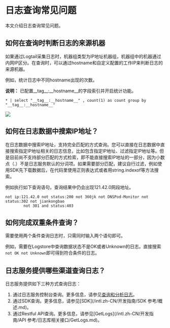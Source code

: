 # 日志查询常见问题

本文介绍日志查询常见问题。

## 如何在查询时判断日志的来源机器

如果通过Logtail采集日志时，机器组类型为IP地址机器组，机器组中的机器通过内网IP区分。在查询时，可以通过hostname和自定义配置的工作IP来判断日志的来源机器。

例如，统计日志中不同hostname出现的次数。

**说明：** 已配置\_\_tag\_\_:\_\_hostname\_\_的字段索引并开启统计功能。

```
* | select "__tag__:__hostname__" , count(1) as count group by "__tag__:__hostname__"
```

![](https://static-aliyun-doc.oss-accelerate.aliyuncs.com/assets/img/zh-CN/0217764161/p41659.png)

## 如何在日志数据中搜索IP地址？

在日志数据中搜索IP地址，支持完全匹配的方式查询。您可以直接在日志数据中直接搜索指定IP地址相关的日志信息，比如包含指定IP地址、过滤指定IP地址等。但是目前尚不支持部分匹配的方式检索，即不能直接搜索IP地址的一部分，因为小数点（.）不是日志服务默认的分词项。如果需要部分匹配，建议自行过滤，例如使用SDK先下载数据后，在代码里使用正则表达式或者用string.indexof等方法搜索。

例如执行如下查询语句，查询结果中仍会出现121.42.0网段地址。

```
not ip:121.42.0 not status:200 not 360jk not DNSPod-Monitor not status:302 not jiankongbao
        not 301 and status:403
```

## 如何完成双重条件查询？

需要使用两个条件查询日志时，只需同时输入两个语句即可。

例如，需要在Logstore中查询数据状态不是OK或者Unknown的日志。直接搜索`not OK not Unknown`即可得到符合条件的日志。

## 日志服务提供哪些渠道查询日志？

日志服务提供如下三种方式查询日志：

1.  通过日志服务控制台查询。更多信息，请参见[查询和分析日志](/intl.zh-CN/查询与分析/查询和分析日志.md)。
2.  通过SDK查询。更多信息，请参见[SDK](/intl.zh-CN/开发指南/SDK 参考/概述.md)。
3.  通过Restful API查询。更多信息，请参见[GetLogs](/intl.zh-CN/开发指南/API 参考/日志库相关接口/GetLogs.md)。

